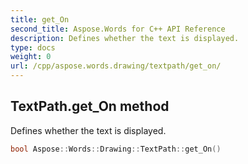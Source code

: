 ```yaml
---
title: get_On
second_title: Aspose.Words for C++ API Reference
description: Defines whether the text is displayed. 
type: docs
weight: 0
url: /cpp/aspose.words.drawing/textpath/get_on/
---
```

## TextPath.get_On method


Defines whether the text is displayed.

```cpp
bool Aspose::Words::Drawing::TextPath::get_On()
```

